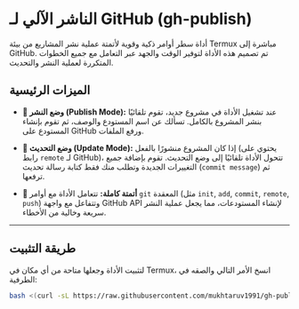 # الناشر الآلي لـ GitHub (gh-publish)

أداة سطر أوامر ذكية وقوية لأتمتة عملية نشر المشاريع من بيئة Termux مباشرة إلى GitHub. تم تصميم هذه الأداة لتوفير الوقت والجهد عبر التعامل مع جميع الخطوات المتكررة لعملية النشر والتحديث.

## الميزات الرئيسية

- **🚀 وضع النشر (Publish Mode):** عند تشغيل الأداة في مشروع جديد، تقوم تلقائيًا بنشر المشروع بالكامل. تسألك عن اسم المستودع والوصف، ثم تقوم بإنشاء المستودع على GitHub ورفع الملفات.

- **🔄 وضع التحديث (Update Mode):** إذا كان المشروع منشورًا بالفعل (يحتوي على رابط `remote` لـ GitHub)، تتحول الأداة تلقائيًا إلى وضع التحديث. تقوم بإضافة جميع التغييرات الجديدة وتطلب منك فقط كتابة رسالة تحديث (`commit message`) ثم ترفعها.

- **🤖 أتمتة كاملة:** تتعامل الأداة مع أوامر `git` المعقدة (مثل `init`, `add`, `commit`, `remote`, `push`) وتتفاعل مع واجهة GitHub API لإنشاء المستودعات، مما يجعل عملية النشر سريعة وخالية من الأخطاء.

---

## طريقة التثبيت

لتثبيت الأداة وجعلها متاحة من أي مكان في Termux، انسخ الأمر التالي والصقه في الطرفية:

```bash
bash <(curl -sL https://raw.githubusercontent.com/mukhtaruv1991/gh-publisher/main/install.sh)
 
